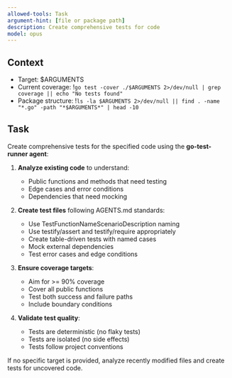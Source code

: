 ```yaml
---
allowed-tools: Task
argument-hint: [file or package path]
description: Create comprehensive tests for code
model: opus
---
```


## Context
- Target: $ARGUMENTS
- Current coverage: !`go test -cover ./$ARGUMENTS 2>/dev/null | grep coverage || echo "No tests found"`
- Package structure: !`ls -la $ARGUMENTS 2>/dev/null || find . -name "*.go" -path "*$ARGUMENTS*" | head -10`

## Task

Create comprehensive tests for the specified code using the **go-test-runner agent**:

1. **Analyze existing code** to understand:
   - Public functions and methods that need testing
   - Edge cases and error conditions
   - Dependencies that need mocking

2. **Create test files** following AGENTS.md standards:
   - Use TestFunctionNameScenarioDescription naming
   - Use testify/assert and testify/require appropriately
   - Create table-driven tests with named cases
   - Mock external dependencies
   - Test error cases and edge conditions

3. **Ensure coverage targets**:
   - Aim for >= 90% coverage
   - Cover all public functions
   - Test both success and failure paths
   - Include boundary conditions

4. **Validate test quality**:
   - Tests are deterministic (no flaky tests)
   - Tests are isolated (no side effects)
   - Tests follow project conventions

If no specific target is provided, analyze recently modified files and create tests for uncovered code.